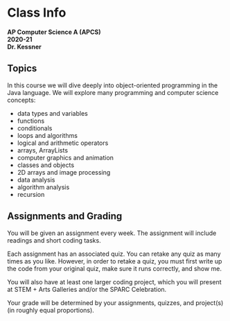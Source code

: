 # Class Info

__AP Computer Science A (APCS)__  
__2020-21__  
__Dr. Kessner__  

## Topics

In this course we will dive deeply into object-oriented programming in the Java
language.  We will explore many programming and computer science concepts:

* data types and variables
* functions
* conditionals
* loops and algorithms
* logical and arithmetic operators
* arrays, ArrayLists
* computer graphics and animation
* classes and objects
* 2D arrays and image processing
* data analysis 
* algorithm analysis
* recursion


## Assignments and Grading

You will be given an assignment every week.  The assignment will include
readings and short coding tasks.

Each assignment has an associated quiz.  You can retake any quiz as many times
as you like.  However, in order to retake a quiz, you must first write up the
code from your original quiz, make sure it runs correctly, and show me.

You will also have at least one larger coding project, which you will present
at STEM + Arts Galleries and/or the SPARC Celebration.

Your grade will be determined by your assignments, quizzes, and project(s)
(in roughly equal proportions).

